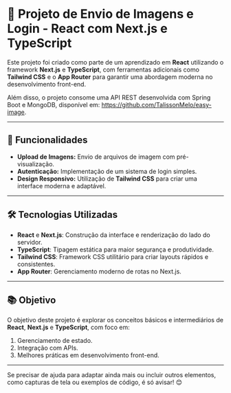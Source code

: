 # 📸 Projeto de Envio de Imagens e Login - React com Next.js e TypeScript

Este projeto foi criado como parte de um aprendizado em **React** utilizando o framework **Next.js** e **TypeScript**, com ferramentas adicionais como **Tailwind CSS** e o **App Router** para garantir uma abordagem moderna no desenvolvimento front-end.

Além disso, o projeto consome uma API REST desenvolvida com Spring Boot e MongoDB, disponível em: https://github.com/TalissonMelo/easy-image.

---

## 🚀 Funcionalidades

- **Upload de Imagens:** Envio de arquivos de imagem com pré-visualização.
- **Autenticação:** Implementação de um sistema de login simples.
- **Design Responsivo:** Utilização de **Tailwind CSS** para criar uma interface moderna e adaptável.

---

## 🛠️ Tecnologias Utilizadas

- **React** e **Next.js**: Construção da interface e renderização do lado do servidor.
- **TypeScript**: Tipagem estática para maior segurança e produtividade.
- **Tailwind CSS**: Framework CSS utilitário para criar layouts rápidos e consistentes.
- **App Router**: Gerenciamento moderno de rotas no Next.js.

---

## 📚 Objetivo

O objetivo deste projeto é explorar os conceitos básicos e intermediários de **React**, **Next.js** e **TypeScript**, com foco em:

1. Gerenciamento de estado.
2. Integração com APIs.
3. Melhores práticas em desenvolvimento front-end.

---

Se precisar de ajuda para adaptar ainda mais ou incluir outros elementos, como capturas de tela ou exemplos de código, é só avisar! 😊

